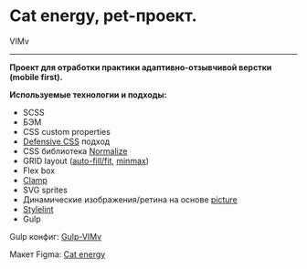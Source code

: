 # Cat energy, pet-проект.
VIMv

---

**Проект для отработки практики адаптивно-отзывчивой верстки (mobile first).**

**Используемые технологии и подходы:**
- SCSS
- БЭМ
- CSS custom properties
- [Defensive CSS](https://ishadeed.com/article/defensive-css/) подход
- CSS библиотека [Normalize](https://necolas.github.io/normalize.css/)
- GRID layout ([auto-fill/fit](https://developer.mozilla.org/en-US/docs/Web/CSS/repeat#auto-fill), [minmax](https://developer.mozilla.org/en-US/docs/Web/CSS/minmax))
- Flex box
- [Clamp](https://developer.mozilla.org/en-US/docs/Web/CSS/clamp)
- SVG sprites
- Динамические изображения/ретина на основе [picture](https://developer.mozilla.org/en-US/docs/Web/HTML/Element/picture)
- [Stylelint](https://stylelint.io/)
- Gulp

Gulp конфиг: [Gulp-VIMv](https://github.com/VlMv/Gulp-VIMv)

Макет Figma: [Cat energy](https://www.figma.com/file/dhJZqrm07NtCE6Dpi91V2b/HTML-2-%2F-%D0%9A%D1%8D%D1%82-%D1%8D%D0%BD%D0%B5%D1%80%D0%B4%D0%B6%D0%B8-(22)?type=design&node-id=0-1&t=1ZTAzaGBy8sfLT9r-0)
